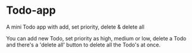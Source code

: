 # Todo-app
A mini Todo app with add, set priority, delete &amp; delete all


You can add new Todo, set priority as high, medium or low, delete a Todo and there's a 'delete all' button to delete all the Todo's at once.
